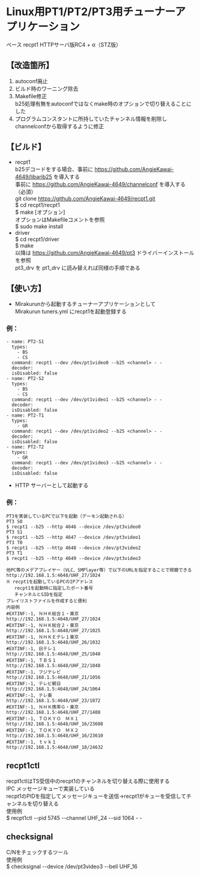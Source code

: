 # Linux用PT1/PT2/PT3用チューナーアプリケーション

ベース recpt1 HTTPサーバ版RC4 + α（STZ版）

## 【改造箇所】
1. autoconf廃止
2. ビルド時のワーニング除去
3. Makefile修正  
   b25処理有無をautoconfではなくmake時のオプションで切り替えることにした
4. プログラムコンスタントに所持していたチャンネル情報を削除しchannelconfから取得するように修正

## 【ビルド】
- recpt1  
  b25デコードをする場合、事前に https://github.com/AngieKawai-4649/libarib25 を導入する  
  事前に https://github.com/AngieKawai-4649/channelconf を導入する（必須）  
  git clone https://github.com/AngieKawai-4649/recpt1.git  
  $ cd recpt1/recpt1  
  $ make [オプション]  
  オプションはMakefileコメントを参照  
  $ sudo make install  
- driver  
  $ cd recpt1/driver  
  $ make  
  以降は https://github.com/AngieKawai-4649/pt3 ドライバーインストールを参照  
  pt3_drv を pt1_drv に読み替えれば同様の手順である  

##  【使い方】
- Mirakurunから起動するチューナーアプリケーションとして  
  Mirakurun tuners.yml にrecpt1を起動登録する  
### 例：  
    - name: PT2-S1
      types:
        - BS
        - CS
      command: recpt1 --dev /dev/pt1video0 --b25 <channel> - -
      decoder:
      isDisabled: false
    - name: PT2-S2
      types:
        - BS
        - CS
      command: recpt1 --dev /dev/pt1video1 --b25 <channel> - -
      decoder:
      isDisabled: false
    - name: PT2-T1
      types:
        - GR
      command: recpt1 --dev /dev/pt1video2 --b25 <channel> - -
      decoder:
      isDisabled: false
    - name: PT2-T2
      types:
        - GR
      command: recpt1 --dev /dev/pt1video3 --b25 <channel> - -
      decoder:
      isDisabled: false
  - HTTP サーバーとして起動する
### 例：
    PT3を実装しているPCで以下を起動（デーモン起動される）
    PT3 S0
    $ recpt1 --b25 --http 4646 --device /dev/pt3video0
    PT3 S1
    $ recpt1 --b25 --http 4647 --device /dev/pt3video1
    PT3 T0
    $ recpt1 --b25 --http 4648 --device /dev/pt3video2
    PT3 T1
    $ recpt1 --b25 --http 4649 --device /dev/pt3video3

    他PC等のメデアプレイヤー（VLC、SMPlayer等）で以下のURLを指定することで視聴できる
    http://192.168.1.5:4648/UHF_27/1024
    ※ recpt1を起動しているPCのIPアドレス
       recpt1を起動時に指定したポート番号
       チャンネルとSIDを指定
    プレイリストファイルを作成すると便利
    内容例
    #EXTINF:-1, ＮＨＫ総合１・東京
    http://192.168.1.5:4648/UHF_27/1024
    #EXTINF:-1, ＮＨＫ総合２・東京
    http://192.168.1.5:4648/UHF_27/1025
    #EXTINF:-1, ＮＨＫＥテレ１東京
    http://192.168.1.5:4648/UHF_26/1032
    #EXTINF:-1, 日テレ１
    http://192.168.1.5:4648/UHF_25/1040
    #EXTINF:-1, ＴＢＳ１
    http://192.168.1.5:4648/UHF_22/1048
    #EXTINF:-1, フジテレビ
    http://192.168.1.5:4648/UHF_21/1056
    #EXTINF:-1, テレビ朝日
    http://192.168.1.5:4648/UHF_24/1064
    #EXTINF:-1, テレ東
    http://192.168.1.5:4648/UHF_23/1072
    #EXTINF:-1, ＮＨＫ携帯Ｇ・東京
    http://192.168.1.5:4648/UHF_27/1408
    #EXTINF:-1, ＴＯＫＹＯ　ＭＸ１
    http://192.168.1.5:4648/UHF_16/23608
    #EXTINF:-1, ＴＯＫＹＯ　ＭＸ２
    http://192.168.1.5:4648/UHF_16/23610
    #EXTINF:-1, ｔｖｋ１
    http://192.168.1.5:4648/UHF_18/24632

## recpt1ctl
recpt1ctlはTS受信中のrecpt1のチャンネルを切り替える際に使用する  
IPC メッセージキューで実装している  
recpt1のPIDを指定してメッセージキューを送信→recpt1がキューを受信してチャンネルを切り替える  
使用例  
$ recpt1ctl --pid 5745 --channel UHF_24 --sid 1064 - -  

## checksignal
C/Nをチェックするツール  
使用例  
$ checksignal --device /dev/pt3video3 --bell UHF_16  


    


